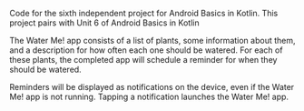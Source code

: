 Code for the sixth independent project for Android Basics in Kotlin. This project pairs
with Unit 6 of Android Basics in Kotlin

The Water Me! app consists of a list of plants, some information about them, and a description for how often each one should be watered. For each of these plants, the completed app will schedule a reminder for when they should be watered.

Reminders will be displayed as notifications on the device, even if the Water Me! app is not running. Tapping a notification launches the Water Me! app.
